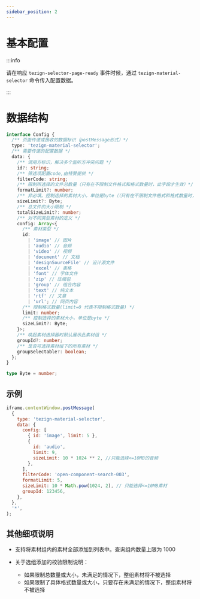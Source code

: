 ```yaml
---
sidebar_position: 2
---
```


# 基本配置

:::info

请在响应 `tezign-selector-page-ready` 事件时候，通过 `tezign-material-selector` 命令传入配置数据。

:::

# 数据结构

```typescript
interface Config {
  /** 页面传递或接收的数据标识（postMessage形式）*/
  type: 'tezign-material-selector';
  /** 需要传递的配置数据 */
  data: {
    /** 调用方标识，解决多个监听方冲突问题 */
    id?: string;
    /** 筛选项配置code,由特赞提供 */
    filterCode: string;
    /** 限制所选择的文件总数量（只有在不限制文件格式和格式数量时，此字段才生效）*/
    formatLimit?: number;
    /** 非必填。控制选择的素材大小，单位是byte（（只有在不限制文件格式和格式数量时，此字段才生效））*/
    sizeLimit?: Byte;
    /** 总文件的大小限制 */
    totalSizeLimit?: number;
    /** 对不同类型素材的定义 */
    config: Array<{
      /** 素材类型 */
      id:
        | 'image' // 图片
        | 'audio' // 音频
        | 'video' // 视频
        | 'document' // 文档
        | 'designSourceFile' // 设计源文件
        | 'excel' // 表格
        | 'font' // 字体文件
        | 'zip' // 压缩包
        | 'group' // 组合内容
        | 'text' // 纯文本
        | 'rtf' // 文章
        | 'url'; // 网页内容
      /** 限制格式数量(limit=0 代表不限制格式数量) */
      limit: number;
      /** 控制选择的素材大小，单位是byte */
      sizeLimit?: Byte;
    }>;
    /** 唤起素材选择器时默认展示此素材组 */
    groupId?: number;
    /** 是否可选择素材组下的所有素材 */
    groupSelectable?: boolean;
  };
}

type Byte = number;
```

## 示例

```javascript
iframe.contentWindow.postMessage(
  {
    type: 'tezign-material-selector',
    data: {
      config: [
        { id: 'image', limit: 5 },
        {
          id: 'audio',
          limit: 9,
          sizeLimit: 10 * 1024 ** 2, //只能选择<=10MB的音频
        },
      ],
      filterCode: 'open-component-search-003',
      formatLimit: 5,
      sizeLimit: 10 * Math.pow(1024, 2), // 只能选择<=10MB素材
      groupId: 123456,
    },
  },
  '*',
);
```

## 其他细项说明

- 支持将素材组内的素材全部添加到列表中。查询组内数量上限为 1000
- 关于选组添加的校验限制说明：

  - 如果限制总数量或大小，未满足的情况下，整组素材将不被选择
  - 如果限制了具体格式数量或大小，只要存在未满足的情况下，整组素材将不被选择
